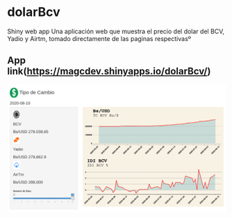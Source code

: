 # dolarBcv
Shiny web app Una aplicación web que muestra el precio del dolar del BCV, Yadio y Airtm, tomado directamente de las paginas respectivasº

## App link(https://magcdev.shinyapps.io/dolarBcv/)

![alt text](https://github.com/MagcDEV/dolarBcv/blob/master/images/imageApp.png)
